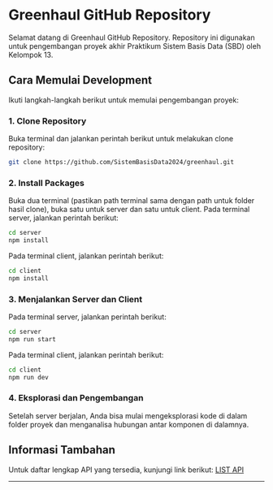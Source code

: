 # Greenhaul GitHub Repository

Selamat datang di Greenhaul GitHub Repository. Repository ini digunakan untuk pengembangan proyek akhir Praktikum Sistem Basis Data (SBD) oleh Kelompok 13.

## Cara Memulai Development

Ikuti langkah-langkah berikut untuk memulai pengembangan proyek:

### 1. Clone Repository

Buka terminal dan jalankan perintah berikut untuk melakukan clone repository:

```bash
git clone https://github.com/SistemBasisData2024/greenhaul.git
```

### 2. Install Packages

Buka dua terminal (pastikan path terminal sama dengan path untuk folder hasil clone), buka satu untuk server dan satu untuk client. Pada terminal server, jalankan perintah berikut:

```bash
cd server
npm install
```

Pada terminal client, jalankan perintah berikut:

```bash
cd client
npm install
```

### 3. Menjalankan Server dan Client

Pada terminal server, jalankan perintah berikut:

```bash
cd server
npm run start
```

Pada terminal client, jalankan perintah berikut:

```bash
cd client
npm run dev
```

### 4. Eksplorasi dan Pengembangan

Setelah server berjalan, Anda bisa mulai mengeksplorasi kode di dalam folder proyek dan menganalisa hubungan antar komponen di dalamnya.

## Informasi Tambahan

Untuk daftar lengkap API yang tersedia, kunjungi link berikut: [LIST API](https://exers.vercel.app/SBD13Guide)

---
